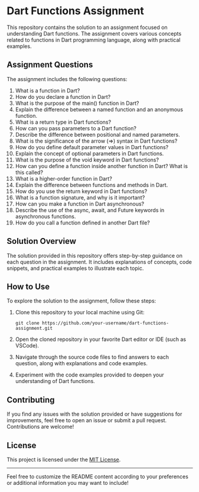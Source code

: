 # Dart Functions Assignment

This repository contains the solution to an assignment focused on understanding Dart functions. The assignment covers various concepts related to functions in Dart programming language, along with practical examples.

## Assignment Questions

The assignment includes the following questions:
1. What is a function in Dart?
2. How do you declare a function in Dart?
3. What is the purpose of the main() function in Dart?
4. Explain the difference between a named function and an anonymous function.
5. What is a return type in Dart functions?
6. How can you pass parameters to a Dart function?
7. Describe the difference between positional and named parameters.
8. What is the significance of the arrow (=>) syntax in Dart functions?
9. How do you define default parameter values in Dart functions?
10. Explain the concept of optional parameters in Dart functions.
11. What is the purpose of the void keyword in Dart functions?
12. How can you define a function inside another function in Dart? What is this called?
13. What is a higher-order function in Dart?
14. Explain the difference between functions and methods in Dart.
15. How do you use the return keyword in Dart functions?
16. What is a function signature, and why is it important?
17. How can you make a function in Dart asynchronous?
18. Describe the use of the async, await, and Future keywords in asynchronous functions.
19. How do you call a function defined in another Dart file?

## Solution Overview

The solution provided in this repository offers step-by-step guidance on each question in the assignment. It includes explanations of concepts, code snippets, and practical examples to illustrate each topic.

## How to Use

To explore the solution to the assignment, follow these steps:

1. Clone this repository to your local machine using Git:

   ```
   git clone https://github.com/your-username/dart-functions-assignment.git
   ```

2. Open the cloned repository in your favorite Dart editor or IDE (such as VSCode).

3. Navigate through the source code files to find answers to each question, along with explanations and code examples.

4. Experiment with the code examples provided to deepen your understanding of Dart functions.

## Contributing

If you find any issues with the solution provided or have suggestions for improvements, feel free to open an issue or submit a pull request. Contributions are welcome!

## License

This project is licensed under the [MIT License](LICENSE).

---

Feel free to customize the README content according to your preferences or additional information you may want to include!